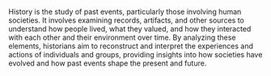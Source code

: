 History is the study of past events, particularly those involving human societies. It involves examining records, artifacts, and other sources to understand how people lived, what they valued, and how they interacted with each other and their environment over time. By analyzing these elements, historians aim to reconstruct and interpret the experiences and actions of individuals and groups, providing insights into how societies have evolved and how past events shape the present and future.
